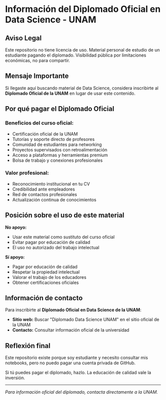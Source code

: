 # Información del Diplomado Oficial en Data Science - UNAM

## Aviso Legal

Este repositorio no tiene licencia de uso. Material personal de estudio de un estudiante pagando el diplomado. Visibilidad pública por limitaciones económicas, no para compartir.

## Mensaje Importante

Si llegaste aquí buscando material de Data Science, considera inscribirte al **Diplomado Oficial de la UNAM** en lugar de usar este contenido.

## Por qué pagar el Diplomado Oficial

### Beneficios del curso oficial:
- Certificación oficial de la UNAM
- Tutorías y soporte directo de profesores
- Comunidad de estudiantes para networking
- Proyectos supervisados con retroalimentación
- Acceso a plataformas y herramientas premium
- Bolsa de trabajo y conexiones profesionales

### Valor profesional:
- Reconocimiento institucional en tu CV
- Credibilidad ante empleadores
- Red de contactos profesionales
- Actualización continua de conocimientos

## Posición sobre el uso de este material

**No apoyo:**
- Usar este material como sustituto del curso oficial
- Evitar pagar por educación de calidad
- El uso no autorizado del trabajo intelectual

**Sí apoyo:**
- Pagar por educación de calidad
- Respetar la propiedad intelectual
- Valorar el trabajo de los educadores
- Obtener certificaciones oficiales

## Información de contacto

Para inscribirte al **Diplomado Oficial en Data Science de la UNAM**:

- **Sitio web:** Buscar "Diplomado Data Science UNAM" en el sitio oficial de la UNAM
- **Contacto:** Consultar información oficial de la universidad

## Reflexión final

Este repositorio existe porque soy estudiante y necesito consultar mis notebooks, pero no puedo pagar una cuenta privada de GitHub.

Si tú puedes pagar el diplomado, hazlo. La educación de calidad vale la inversión.

---

*Para información oficial del diplomado, contacta directamente a la UNAM.*